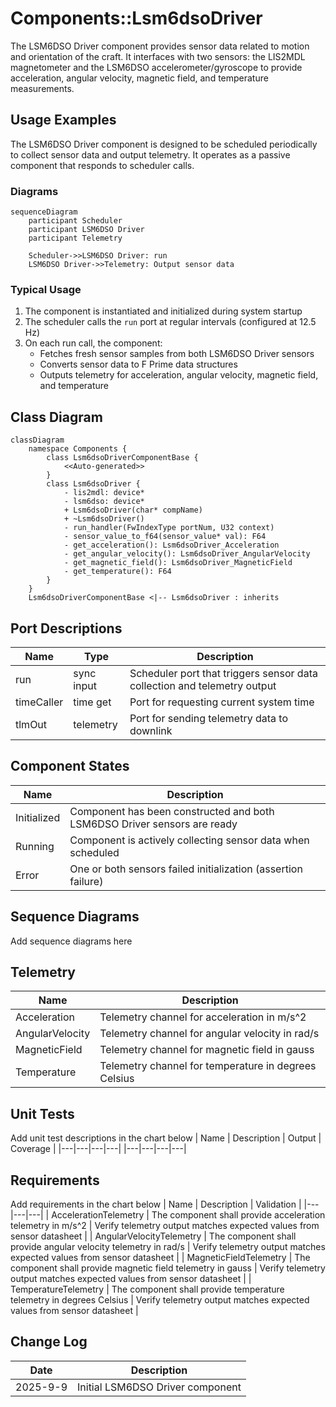 # Components::Lsm6dsoDriver

The LSM6DSO Driver component provides sensor data related to motion and orientation of the craft. It interfaces with two sensors: the LIS2MDL magnetometer and the LSM6DSO accelerometer/gyroscope to provide acceleration, angular velocity, magnetic field, and temperature measurements.

## Usage Examples

The LSM6DSO Driver component is designed to be scheduled periodically to collect sensor data and output telemetry. It operates as a passive component that responds to scheduler calls.

### Diagrams

```mermaid
sequenceDiagram
    participant Scheduler
    participant LSM6DSO Driver
    participant Telemetry

    Scheduler->>LSM6DSO Driver: run
    LSM6DSO Driver->>Telemetry: Output sensor data
```

### Typical Usage

1. The component is instantiated and initialized during system startup
2. The scheduler calls the `run` port at regular intervals (configured at 12.5 Hz)
3. On each run call, the component:
   - Fetches fresh sensor samples from both LSM6DSO Driver sensors
   - Converts sensor data to F Prime data structures
   - Outputs telemetry for acceleration, angular velocity, magnetic field, and temperature

## Class Diagram

```mermaid
classDiagram
    namespace Components {
        class Lsm6dsoDriverComponentBase {
            <<Auto-generated>>
        }
        class Lsm6dsoDriver {
            - lis2mdl: device*
            - lsm6dso: device*
            + Lsm6dsoDriver(char* compName)
            + ~Lsm6dsoDriver()
            - run_handler(FwIndexType portNum, U32 context)
            - sensor_value_to_f64(sensor_value* val): F64
            - get_acceleration(): Lsm6dsoDriver_Acceleration
            - get_angular_velocity(): Lsm6dsoDriver_AngularVelocity
            - get_magnetic_field(): Lsm6dsoDriver_MagneticField
            - get_temperature(): F64
        }
    }
    Lsm6dsoDriverComponentBase <|-- Lsm6dsoDriver : inherits
```


## Port Descriptions
| Name | Type | Description |
|---|---|---|
| run | sync input | Scheduler port that triggers sensor data collection and telemetry output |
| timeCaller | time get | Port for requesting current system time |
| tlmOut | telemetry | Port for sending telemetry data to downlink |

## Component States
| Name | Description |
|---|---|
| Initialized | Component has been constructed and both LSM6DSO Driver sensors are ready |
| Running | Component is actively collecting sensor data when scheduled |
| Error | One or both sensors failed initialization (assertion failure) |

## Sequence Diagrams
Add sequence diagrams here

## Telemetry
| Name | Description |
|---|---|
| Acceleration | Telemetry channel for acceleration in m/s^2 |
| AngularVelocity | Telemetry channel for angular velocity in rad/s |
| MagneticField | Telemetry channel for magnetic field in gauss |
| Temperature | Telemetry channel for temperature in degrees Celsius |

## Unit Tests
Add unit test descriptions in the chart below
| Name | Description | Output | Coverage |
|---|---|---|---|
|---|---|---|---|

## Requirements
Add requirements in the chart below
| Name | Description | Validation |
|---|---|---|
| AccelerationTelemetry | The component shall provide acceleration telemetry in m/s^2 | Verify telemetry output matches expected values from sensor datasheet |
| AngularVelocityTelemetry | The component shall provide angular velocity telemetry in rad/s | Verify telemetry output matches expected values from sensor datasheet |
| MagneticFieldTelemetry | The component shall provide magnetic field telemetry in gauss | Verify telemetry output matches expected values from sensor datasheet |
| TemperatureTelemetry | The component shall provide temperature telemetry in degrees Celsius | Verify telemetry output matches expected values from sensor datasheet |

## Change Log
| Date | Description |
|---|---|
| 2025-9-9 | Initial LSM6DSO Driver component |
